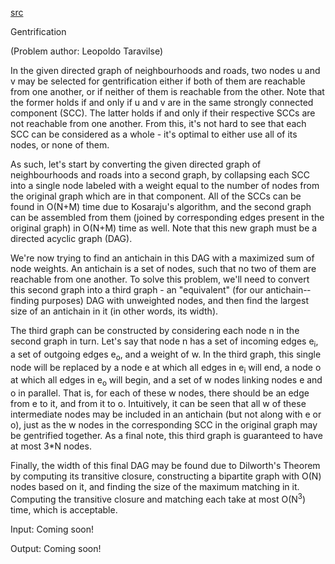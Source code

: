 [src](https://www.facebook.com/notes/facebook-hacker-cup/hacker-cup-2015-round-3-solutions/1056536891028878)

Gentrification

(Problem author: Leopoldo Taravilse)

In the given directed graph of neighbourhoods and roads, two nodes u and v may be selected for gentrification either if both of them are reachable from one another, or if neither of them is reachable from the other. Note that the former holds if and only if u and v are in the same strongly connected component (SCC). The latter holds if and only if their respective SCCs are not reachable from one another. From this, it's not hard to see that each SCC can be considered as a whole - it's optimal to either use all of its nodes, or none of them.

As such, let's start by converting the given directed graph of neighbourhoods and roads into a second graph, by collapsing each SCC into a single node labeled with a weight equal to the number of nodes from the original graph which are in that component. All of the SCCs can be found in O(N+M) time due to Kosaraju's algorithm, and the second graph can be assembled from them (joined by corresponding edges present in the original graph) in O(N+M) time as well. Note that this new graph must be a directed acyclic graph (DAG).

We're now trying to find an antichain in this DAG with a maximized sum of node weights. An antichain is a set of nodes, such that no two of them are reachable from one another. To solve this problem, we'll need to convert this second graph into a third graph - an "equivalent" (for our antichain-­finding purposes) DAG with unweighted nodes, and then find the largest size of an antichain in it (in other words, its width).

The third graph can be constructed by considering each node n in the second graph in turn. Let's say that node n has a set of incoming edges e<sub>i</sub>, a set of outgoing edges e<sub>o</sub>, and a weight of w. In the third graph, this single node will be replaced by a node e at which all edges in e<sub>i</sub> will end, a node o at which all edges in e<sub>o</sub> will begin, and a set of w nodes linking nodes e and o in parallel. That is, for each of these w nodes, there should be an edge from e to it, and from it to o. Intuitively, it can be seen that all w of these intermediate nodes may be included in an antichain (but not along with e or o), just as the w nodes in the corresponding SCC in the original graph may be gentrified together. As a final note, this third graph is guaranteed to have at most 3*N nodes.

Finally, the width of this final DAG may be found due to Dilworth's Theorem by computing its transitive closure, constructing a bipartite graph with O(N) nodes based on it, and finding the size of the maximum matching in it. Computing the transitive closure and matching each take at most O(N<sup>3</sup>) time, which is acceptable.

Input: Coming soon!

Output: Coming soon!
